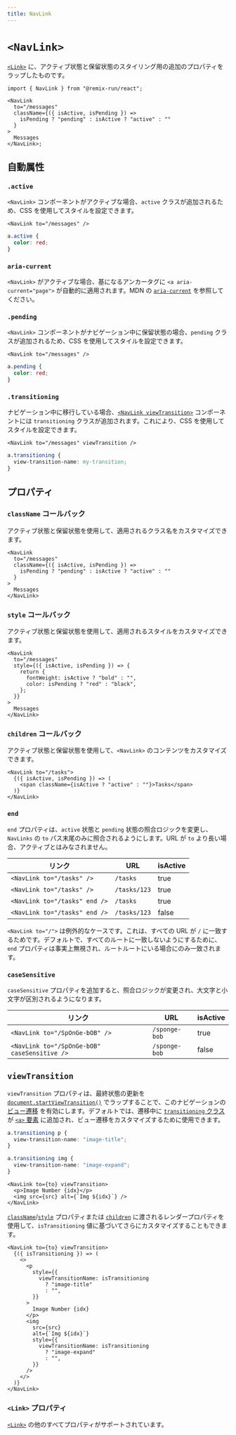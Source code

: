 ```yaml
---
title: NavLink
---
```


# `<NavLink>`

[`<Link>`][link-component] に、アクティブ状態と保留状態のスタイリング用の追加のプロパティをラップしたものです。

```tsx
import { NavLink } from "@remix-run/react";

<NavLink
  to="/messages"
  className={({ isActive, isPending }) =>
    isPending ? "pending" : isActive ? "active" : ""
  }
>
  Messages
</NavLink>;
```

## 自動属性

### `.active`

`<NavLink>` コンポーネントがアクティブな場合、`active` クラスが追加されるため、CSS を使用してスタイルを設定できます。

```tsx
<NavLink to="/messages" />
```

```css
a.active {
  color: red;
}
```

### `aria-current`

`<NavLink>` がアクティブな場合、基になるアンカータグに `<a aria-current="page">` が自動的に適用されます。MDN の [`aria-current`][aria-current] を参照してください。

### `.pending`

`<NavLink>` コンポーネントがナビゲーション中に保留状態の場合、`pending` クラスが追加されるため、CSS を使用してスタイルを設定できます。

```tsx
<NavLink to="/messages" />
```

```css
a.pending {
  color: red;
}
```

### `.transitioning`

ナビゲーション中に移行している場合、[`<NavLink viewTransition>`][view-transition-prop] コンポーネントには `transitioning` クラスが追加されます。これにより、CSS を使用してスタイルを設定できます。

```tsx
<NavLink to="/messages" viewTransition />
```

```css
a.transitioning {
  view-transition-name: my-transition;
}
```

## プロパティ

### `className` コールバック

アクティブ状態と保留状態を使用して、適用されるクラス名をカスタマイズできます。

```tsx
<NavLink
  to="/messages"
  className={({ isActive, isPending }) =>
    isPending ? "pending" : isActive ? "active" : ""
  }
>
  Messages
</NavLink>
```

### `style` コールバック

アクティブ状態と保留状態を使用して、適用されるスタイルをカスタマイズできます。

```tsx
<NavLink
  to="/messages"
  style={({ isActive, isPending }) => {
    return {
      fontWeight: isActive ? "bold" : "",
      color: isPending ? "red" : "black",
    };
  }}
>
  Messages
</NavLink>
```

### `children` コールバック

アクティブ状態と保留状態を使用して、`<NavLink>` のコンテンツをカスタマイズできます。

```tsx
<NavLink to="/tasks">
  {({ isActive, isPending }) => (
    <span className={isActive ? "active" : ""}>Tasks</span>
  )}
</NavLink>
```

### `end`

`end` プロパティは、`active` 状態と `pending` 状態の照合ロジックを変更し、`NavLinks` の `to` パス末尾のみに照合されるようにします。URL が `to` より長い場合、アクティブとはみなされません。

| リンク                          | URL          | isActive |
| ----------------------------- | ------------ | -------- |
| `<NavLink to="/tasks" />`     | `/tasks`     | true     |
| `<NavLink to="/tasks" />`     | `/tasks/123` | true     |
| `<NavLink to="/tasks" end />` | `/tasks`     | true     |
| `<NavLink to="/tasks" end />` | `/tasks/123` | false    |

`<NavLink to="/">` は例外的なケースです。これは、すべての URL が `/` に一致するためです。デフォルトで、すべてのルートに一致しないようにするために、`end` プロパティは事実上無視され、ルートルートにいる場合にのみ一致されます。

### `caseSensitive`

`caseSensitive` プロパティを追加すると、照合ロジックが変更され、大文字と小文字が区別されるようになります。

| リンク                                         | URL           | isActive |
| -------------------------------------------- | ------------- | -------- |
| `<NavLink to="/SpOnGe-bOB" />`               | `/sponge-bob` | true     |
| `<NavLink to="/SpOnGe-bOB" caseSensitive />` | `/sponge-bob` | false    |

## `viewTransition`

`viewTransition` プロパティは、最終状態の更新を [`document.startViewTransition()`][document-start-view-transition] でラップすることで、このナビゲーションの [ビュー遷移][view-transitions] を有効にします。デフォルトでは、遷移中に [`transitioning` クラス][transitioning-class] が [`<a>` 要素][a-element] に追加され、ビュー遷移をカスタマイズするために使用できます。

```css
a.transitioning p {
  view-transition-name: "image-title";
}

a.transitioning img {
  view-transition-name: "image-expand";
}
```

```tsx
<NavLink to={to} viewTransition>
  <p>Image Number {idx}</p>
  <img src={src} alt={`Img ${idx}`} />
</NavLink>
```

[`className`][class-name-prop]/[`style`][style-prop] プロパティまたは [`children`][children-prop] に渡されるレンダープロパティを使用して、`isTransitioning` 値に基づいてさらにカスタマイズすることもできます。

```tsx
<NavLink to={to} viewTransition>
  {({ isTransitioning }) => (
    <>
      <p
        style={{
          viewTransitionName: isTransitioning
            ? "image-title"
            : "",
        }}
      >
        Image Number {idx}
      </p>
      <img
        src={src}
        alt={`Img ${idx}`}
        style={{
          viewTransitionName: isTransitioning
            ? "image-expand"
            : "",
        }}
      />
    </>
  )}
</NavLink>
```

### `<Link>` プロパティ

[`<Link>`][link-component] の他のすべてプロパティがサポートされています。

[link-component]: ./link
[aria-current]: https://developer.mozilla.org/en-US/docs/Web/Accessibility/ARIA/Attributes/aria-current
[view-transition-prop]: #unstableviewtransition
[view-transitions]: https://developer.mozilla.org/en-US/docs/Web/API/View_Transitions_API
[document-start-view-transition]: https://developer.mozilla.org/en-US/docs/Web/API/Document/startViewTransition
[transitioning-class]: #transitioning
[a-element]: https://developer.mozilla.org/en-US/docs/Web/HTML/Element/a
[class-name-prop]: #classname-callback
[style-prop]: #style-callback
[children-prop]: #children-callback

